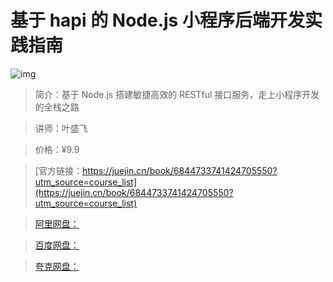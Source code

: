 # 基于 hapi 的 Node.js 小程序后端开发实践指南

![img](../../assets/165c7a188e490e48~tplv-t2oaga2asx-no-mark:280:280:200:280.png)

> 简介：基于 Node.js 搭建敏捷高效的 RESTful 接口服务，走上小程序开发的全栈之路

> 讲师：叶盛飞

> 价格：¥9.9

> [官方链接：https://juejin.cn/book/6844733741424705550?utm_source=course_list](https://juejin.cn/book/6844733741424705550?utm_source=course_list)

> [阿里网盘：]()

> [百度网盘：]()

> [夸克网盘：]()
